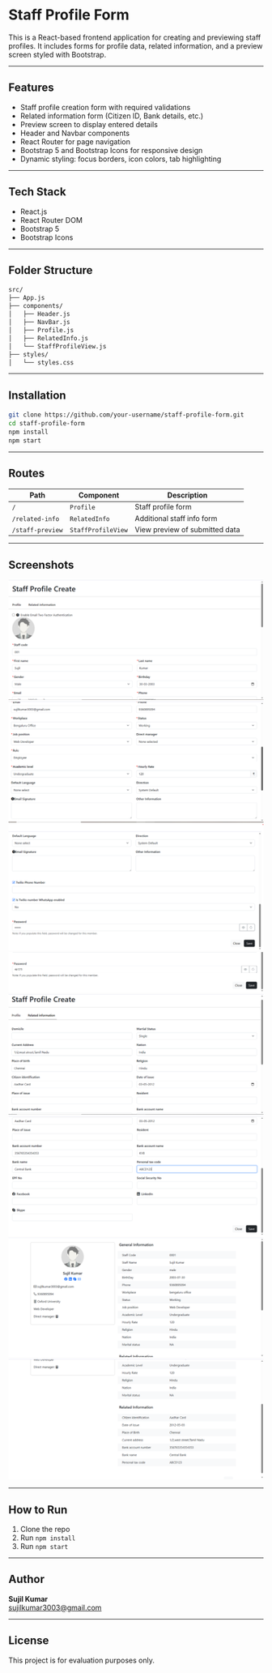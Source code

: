 # Staff Profile Form

This is a React-based frontend application for creating and previewing staff profiles. It includes forms for profile data, related information, and a preview screen styled with Bootstrap.

---

##  Features

-  Staff profile creation form with required validations
-  Related information form (Citizen ID, Bank details, etc.)
-  Preview screen to display entered details
-  Header and Navbar components
-  React Router for page navigation
-  Bootstrap 5 and Bootstrap Icons for responsive design
-  Dynamic styling: focus borders, icon colors, tab highlighting

---

## Tech Stack

- React.js
- React Router DOM
- Bootstrap 5
- Bootstrap Icons

---

## Folder Structure

```
src/
├── App.js
├── components/
│   ├── Header.js
│   ├── NavBar.js
│   ├── Profile.js
│   ├── RelatedInfo.js
│   └── StaffProfileView.js
├── styles/
│   └── styles.css
```

---

## Installation

```bash
git clone https://github.com/your-username/staff-profile-form.git
cd staff-profile-form
npm install
npm start
```

---

## Routes

| Path            | Component         | Description                    |
|-----------------|-------------------|--------------------------------|
| `/`             | `Profile`         | Staff profile form             |
| `/related-info` | `RelatedInfo`     | Additional staff info form     |
| `/staff-preview`| `StaffProfileView`| View preview of submitted data |

---

## Screenshots

 ![Profile](public/Demo1.png)
 ![](public/Demo2.png)
 ![](public/Demo3.png)
 ![](public/Demo4.png)
 ![Related Info](public/Demo5.png)
 ![](public/Demo6.png)
 ![Staff Preview](public/Demo7.png)
 ![](public/Demo8.png)



---
## How to Run
1. Clone the repo
2. Run `npm install`
3. Run `npm start`

---

##  Author

**Sujil Kumar**  
sujilkumar3003@gmail.com  


---

##  License

This project is for evaluation purposes only.
